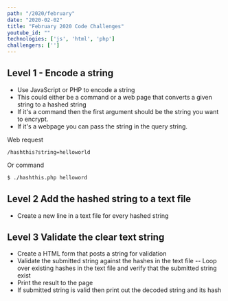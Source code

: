```yaml
---
path: "/2020/february"
date: "2020-02-02"
title: "February 2020 Code Challenges"
youtube_id: ""
technologies: ['js', 'html', 'php']
challengers: ['']
---
```

## Level 1 - Encode a string
- Use JavaScript or PHP to encode a string
- This could either be a command or a web page that converts a given string to a hashed string
- If it's a command then the first argument should be the string you want to encrypt.
- If it's a webpage you can pass the string in the query string.

Web request

`/hashthis?string=helloworld`

Or command 
```bash
$ ./hashthis.php helloword
```

## Level 2 Add the hashed string to a text file
-  Create a new line in a text file for every hashed string

## Level 3 Validate the clear text string
- Create a HTML form that posts a string for validation
- Validate the submitted string against the hashes in the text file
-- Loop over existing hashes in the text file and verify that the submitted string exist
- Print the result to the page
- If submitted string is valid then print out the decoded string and its hash